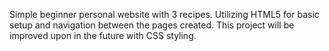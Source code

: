 Simple beginner personal website with 3 recipes. Utilizing HTML5 for basic setup and navigation between the pages created. This project will be improved upon in the future with CSS styling.